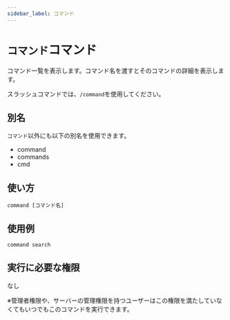 ```yaml
---
sidebar_label: コマンド
---
```

# `コマンド`コマンド
コマンド一覧を表示します。コマンド名を渡すとそのコマンドの詳細を表示します。

スラッシュコマンドでは、`/command`を使用してください。

## 別名
`コマンド`以外にも以下の別名を使用できます。

- command
- commands
- cmd

## 使い方
```
command [コマンド名]
```

## 使用例
```
command search
```


## 実行に必要な権限
なし

※管理者権限や、サーバーの管理権限を持つユーザーはこの権限を満たしていなくてもいつでもこのコマンドを実行できます。
  
